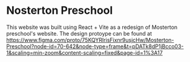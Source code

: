 # Nosterton Preschool

This website was built using React + Vite as a redesign of Mosterton preschool's website. The design protoype can be found at https://www.figma.com/proto/75KQYRIrisFixnr9usjcHw/Mosterton-Preschool?node-id=70-642&node-type=frame&t=pDATk8dP1jBcco03-1&scaling=min-zoom&content-scaling=fixed&page-id=1%3A17